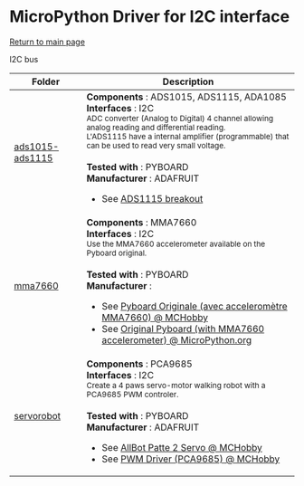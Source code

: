 # MicroPython Driver for I2C interface
[Return to main page](../../readme_ENG.md)

I2C bus

<table>
<thead>
  <th>Folder</th><th>Description</th>
</thead>
<tbody>
  <tr><td><a href="../../../../tree/master/ads1015-ads1115">ads1015-ads1115</a></td>
      <td><strong>Components</strong> : ADS1015, ADS1115, ADA1085<br />
      <strong>Interfaces</strong> : I2C<br />
<small>ADC converter (Analog to Digital) 4 channel allowing analog reading and differential reading.<br />L'ADS1115 have a internal amplifier (programmable) that can be used to read very small voltage.</small><br/><br />
      <strong>Tested with</strong> : PYBOARD<br />
      <strong>Manufacturer</strong> : ADAFRUIT<br />
<ul>
<li>See <a href="https://shop.mchobby.be/breakout/362-ads1115-convertisseur-adc-16bits-i2c-3232100003620-adafruit.html">ADS1115 breakout</a></li>
</ul>
      </td>
  </tr>
  <tr><td><a href="../../../../tree/master/mma7660">mma7660</a></td>
      <td><strong>Components</strong> : MMA7660<br />
      <strong>Interfaces</strong> : I2C<br />
<small>Use the MMA7660 accelerometer available on the Pyboard original.</small><br/><br />
      <strong>Tested with</strong> : PYBOARD<br />
      <strong>Manufacturer</strong> : <br />
<ul>
<li>See <a href="https://shop.mchobby.be/fr/micropython/570-micropython-pyboard-3232100005709.html">Pyboard Originale (avec acceleromètre MMA7660) @ MCHobby</a></li>
<li>See <a href="https://store.micropython.org/product/PYBv1.1H">Original Pyboard (with MMA7660 accelerometer) @ MicroPython.org</a></li>
</ul>
      </td>
  </tr>
  <tr><td><a href="../../../../tree/master/servorobot">servorobot</a></td>
      <td><strong>Components</strong> : PCA9685<br />
      <strong>Interfaces</strong> : I2C<br />
<small>Create a 4 paws servo-motor walking robot with a PCA9685 PWM controler.</small><br/><br />
      <strong>Tested with</strong> : PYBOARD<br />
      <strong>Manufacturer</strong> : ADAFRUIT<br />
<ul>
<li>See <a href="https://shop.mchobby.be/fr/moteur/913-allbot-patte-2-servo-vr012-3232100009134-velleman.html">AllBot Patte 2 Servo @ MCHobby</a></li>
<li>See <a href="https://shop.mchobby.be/fr/breakout/89-adafruit-controleur-pwm-servo-16-canaux-12-bits-i2c-interface-pca9685-3232100000896-adafruit.html">PWM Driver (PCA9685) @ MCHobby</a></li>
</ul>
      </td>
  </tr>
</tbody>
</table>
